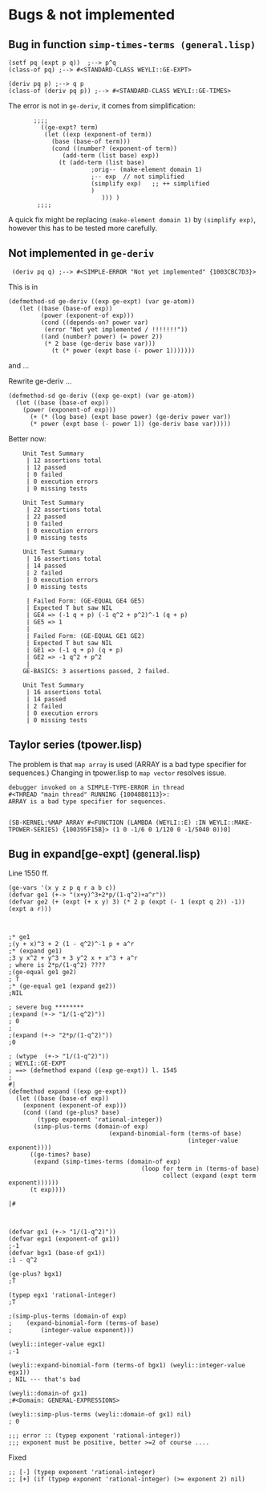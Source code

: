Bugs & not implemented
======================

Bug in function `simp-times-terms (general.lisp)`
-------------------------------------------------

    (setf pq (expt p q))  ;--> p^q
    (class-of pq) ;--> #<STANDARD-CLASS WEYLI::GE-EXPT>

    (deriv pq p) ;--> q p
    (class-of (deriv pq p)) ;--> #<STANDARD-CLASS WEYLI::GE-TIMES> 
    
The error is not in  `ge-deriv`, it comes from simplification:

           ;;;; 
			 ((ge-expt? term)
			  (let ((exp (exponent-of term))
				(base (base-of term)))
			    (cond ((number? (exponent-of term))
				   (add-term (list base) exp))
				  (t (add-term (list base)
					       ;orig-- (make-element domain 1)
                           ;-- exp  // not simplified
                           (simplify exp)   ;; ++ simplified 
                           ) 
                              ))) )
            ;;;;

A quick fix might be replacing `(make-element domain 1)` by `(simplify exp)`, however this
has to be tested more carefully.

Not implemented in `ge-deriv` 
-----------------------------

     (deriv pq q) ;--> #<SIMPLE-ERROR "Not yet implemented" {1003CBC7D3}>
     
This is in

    (defmethod-sd ge-deriv ((exp ge-expt) (var ge-atom))
       (let ((base (base-of exp))
	         (power (exponent-of exp)))
             (cond ((depends-on? power var)
	          (error "Not yet implemented / !!!!!!!"))
	         ((and (number? power) (= power 2))
	          (* 2 base (ge-deriv base var)))
	            (t (* power (expt base (- power 1)))))))
	            
and ...



Rewrite ge-deriv ... 

    (defmethod-sd ge-deriv ((exp ge-expt) (var ge-atom))
      (let ((base (base-of exp))
	    (power (exponent-of exp)))
          (+ (* (log base) (expt base power) (ge-deriv power var))
          (* power (expt base (- power 1)) (ge-deriv base var)))))


Better now:


        Unit Test Summary
         | 12 assertions total
         | 12 passed
         | 0 failed
         | 0 execution errors
         | 0 missing tests

        Unit Test Summary
         | 22 assertions total
         | 22 passed
         | 0 failed
         | 0 execution errors
         | 0 missing tests

        Unit Test Summary
         | 16 assertions total
         | 14 passed
         | 2 failed
         | 0 execution errors
         | 0 missing tests

         | Failed Form: (GE-EQUAL GE4 GE5)
         | Expected T but saw NIL
         | GE4 => (-1 q + p) (-1 q^2 + p^2)^-1 (q + p)
         | GE5 => 1
         |
         | Failed Form: (GE-EQUAL GE1 GE2)
         | Expected T but saw NIL
         | GE1 => (-1 q + p) (q + p)
         | GE2 => -1 q^2 + p^2
         |
        GE-BASICS: 3 assertions passed, 2 failed.

        Unit Test Summary
         | 16 assertions total
         | 14 passed
         | 2 failed
         | 0 execution errors
         | 0 missing tests


            

## Taylor series (tpower.lisp)
The problem is that `map array` is used (ARRAY is a bad type specifier for sequences.)
Changing in tpower.lisp to `map vector` resolves issue.

    debugger invoked on a SIMPLE-TYPE-ERROR in thread
    #<THREAD "main thread" RUNNING {10048B8113}>:
    ARRAY is a bad type specifier for sequences.


    (SB-KERNEL:%MAP ARRAY #<FUNCTION (LAMBDA (WEYLI::E) :IN WEYLI::MAKE-TPOWER-SERIES) {100395F15B}> (1 0 -1/6 0 1/120 0 -1/5040 0))0]



## Bug in expand[ge-expt] (general.lisp) 
Line 1550 ff.

    (ge-vars '(x y z p q r a b c))
    (defvar ge1 (+-> "(x+y)^3+2*p/(1-q^2)+a^r"))
    (defvar ge2 (+ (expt (+ x y) 3) (* 2 p (expt (- 1 (expt q 2)) -1)) (expt a r)))



    ;* ge1
    ;(y + x)^3 + 2 (1 - q^2)^-1 p + a^r
    ;* (expand ge1)
    ;3 y x^2 + y^3 + 3 y^2 x + x^3 + a^r
    ; where is 2*p/(1-q^2) ????
    ;(ge-equal ge1 ge2)
    ; T
    ;* (ge-equal ge1 (expand ge2))
    ;NIL

    ; severe bug ********
    ;(expand (+-> "1/(1-q^2)"))
    ; 0
    ; 
    ;(expand (+-> "2*p/(1-q^2)"))
    ;0

    ; (wtype  (+-> "1/(1-q^2)"))
    ; WEYLI::GE-EXPT
    ; ==> (defmethod expand ((exp ge-expt)) l. 1545
    ; 
    #|
    (defmethod expand ((exp ge-expt))
      (let ((base (base-of exp))
        (exponent (exponent-of exp)))
        (cond ((and (ge-plus? base)
            (typep exponent 'rational-integer))
           (simp-plus-terms (domain-of exp)
                                (expand-binomial-form (terms-of base)
                                                      (integer-value exponent))))
          ((ge-times? base)
           (expand (simp-times-terms (domain-of exp)
                                         (loop for term in (terms-of base)
                                               collect (expand (expt term exponent))))))
          (t exp))))
          
    |#



    (defvar gx1 (+-> "1/(1-q^2)"))
    (defvar egx1 (exponent-of gx1))
    ;-1
    (defvar bgx1 (base-of gx1))
    ;1 - q^2

    (ge-plus? bgx1)
    ;T

    (typep egx1 'rational-integer)
    ;T

    ;(simp-plus-terms (domain-of exp)
    ;    (expand-binomial-form (terms-of base)
    ;        (integer-value exponent)))

    (weyli::integer-value egx1)
    ;-1

    (weyli::expand-binomial-form (terms-of bgx1) (weyli::integer-value egx1))
    ; NIL --- that's bad

    (weyli::domain-of gx1)
    ;#<Domain: GENERAL-EXPRESSIONS>

    (weyli::simp-plus-terms (weyli::domain-of gx1) nil)
    ; 0

    ;;; error :: (typep exponent 'rational-integer)) 
    ;;; exponent must be positive, better >=2 of course ....



Fixed


    ;; [-] (typep exponent 'rational-integer)
    ;; [+] (if (typep exponent 'rational-integer) (>= exponent 2) nil)
  



